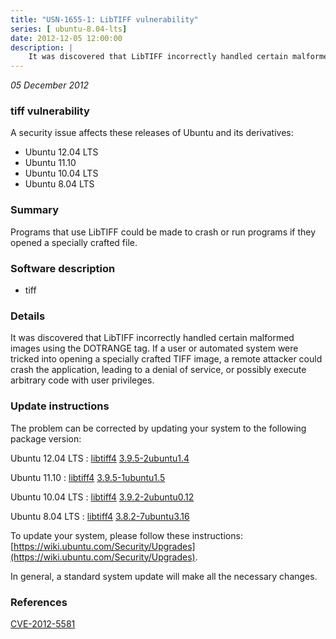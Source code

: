 ```yaml
---
title: "USN-1655-1: LibTIFF vulnerability"
series: [ ubuntu-8.04-lts]
date: 2012-12-05 12:00:00
description: |
    It was discovered that LibTIFF incorrectly handled certain malformed images using the DOTRANGE tag. If a user or automated system were tricked into opening a specially crafted TIFF image, a remote attacker could crash the application, leading to a denial of service, or possibly execute arbitrary code with user privileges. 
--- 
```

 
 

*05 December 2012*

### tiff vulnerability

A security issue affects these releases of Ubuntu and its derivatives:

* Ubuntu 12.04 LTS
* Ubuntu 11.10
* Ubuntu 10.04 LTS
* Ubuntu 8.04 LTS

### Summary

Programs that use LibTIFF could be made to crash or run programs if they opened a specially crafted file.

### Software description

* tiff 

### Details

It was discovered that LibTIFF incorrectly handled certain malformed images using the DOTRANGE tag. If a user or automated system were tricked into opening a specially crafted TIFF image, a remote attacker could crash the application, leading to a denial of service, or possibly execute arbitrary code with user privileges. 

### Update instructions

The problem can be corrected by updating your system to the following package version:

Ubuntu 12.04 LTS
 : [libtiff4](https://launchpad.net/ubuntu/+source/tiff) <span> [3.9.5-2ubuntu1.4](https://launchpad.net/ubuntu/+source/tiff/3.9.5-2ubuntu1.4) </span> 

Ubuntu 11.10
 : [libtiff4](https://launchpad.net/ubuntu/+source/tiff) <span> [3.9.5-1ubuntu1.5](https://launchpad.net/ubuntu/+source/tiff/3.9.5-1ubuntu1.5) </span> 

Ubuntu 10.04 LTS
 : [libtiff4](https://launchpad.net/ubuntu/+source/tiff) <span> [3.9.2-2ubuntu0.12](https://launchpad.net/ubuntu/+source/tiff/3.9.2-2ubuntu0.12) </span> 

Ubuntu 8.04 LTS
 : [libtiff4](https://launchpad.net/ubuntu/+source/tiff) <span> [3.8.2-7ubuntu3.16](https://launchpad.net/ubuntu/+source/tiff/3.8.2-7ubuntu3.16) </span> 

To update your system, please follow these instructions: [https://wiki.ubuntu.com/Security/Upgrades](https://wiki.ubuntu.com/Security/Upgrades).

In general, a standard system update will make all the necessary changes. 

### References

 
 [CVE-2012-5581](http://people.ubuntu.com/~ubuntu-security/cve/CVE-2012-5581)
 

